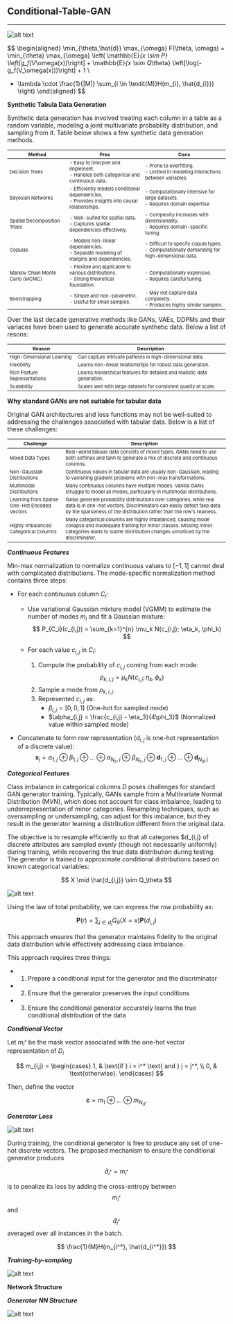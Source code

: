 ## Conditional-Table-GAN

---

[//]: # (https://proceedings.neurips.cc/paper_files/paper/2019/file/254ed7d2de3b23ab10936522dd547b78-Paper.pdf)
![alt text](https://github.com/StefanoPenazzi2/StefanoPenazzi2.github.io/blob/main/imgs/ctgans/ctgans_architecture.png?raw=true)

$$ 
\begin{aligned}
\min_{\theta,\hat{d}} \max_{\omega} F(\theta, \omega) = \min_{\theta} \max_{\omega} \left( \mathbb{E}_{x \sim P} \left[g_f(V_\omega(x))\right] + \mathbb{E}_{x \sim Q_\theta} \left[\log(-g_f(V_\omega(x)))\right] + 1 \\
+ \lambda \cdot \frac{1}{|M|} \sum_{i \in \textit(M)}H(m_{i}, \hat{d_{i}}) \right) 
\end{aligned}
$$

**Synthetic Tabula Data Generation** 

Synthetic data generation has involved treating each column in a table as a random variable, modeling a joint multivariate
probability distribution, and sampling from it. Table below shows a few synthetic data generation methods.

<style scoped>
table {
  font-size: 11px;
}
</style>

| Method                     | Pros                                                                                   | Cons                                                                                       |
|----------------------------|----------------------------------------------------------------------------------------|--------------------------------------------------------------------------------------------|
| Decision Trees             | - Easy to interpret and implement. <br> - Handles both categorical and continuous data. | - Prone to overfitting. <br> - Limited in modeling interactions between variables.          |
| Bayesian Networks          | - Efficiently models conditional dependencies. <br> - Provides insights into causal relationships. | - Computationally intensive for large datasets. <br> - Requires domain expertise.         |
| Spatial Decomposition Trees | - Well-suited for spatial data. <br> - Captures spatial dependencies effectively.      | - Complexity increases with dimensionality. <br> - Requires domain-specific tuning.        |
| Copulas                    | - Models non-linear dependencies. <br> - Separate modeling of margins and dependencies. | - Difficult to specify copula types. <br> - Computationally demanding for high-dimensional data. |
| Markov Chain Monte Carlo (MCMC) | - Flexible and applicable to various distributions. <br> - Strong theoretical foundation.   | - Computationally expensive. <br> - Requires careful tuning.                               |
| Bootstrapping              | - Simple and non-parametric. <br> - Useful for small samples.                          | - May not capture data complexity. <br> - Produces highly similar samples.                |

Over the last decade generative methods like GANs, VAEs, DDPMs and their variaces have been used to generate
accurate synthetic data. Below a list of resons:

| Reason                                  | Description                                                                                                  |
|-----------------------------------------|--------------------------------------------------------------------------------------------------------------|
| High-Dimensional Learning               | Can capture intricate patterns in high-dimensional data.                                                     |
| Flexibility                             | Learns non-linear relationships for robust data generation.                                                  |
| Rich Feature Representations            | Learns hierarchical features for detailed and realistic data generation.                                     |
| Scalability                             | Scales well with large datasets for consistent quality at scale.                                             |

**Why standard GANs are not suitable for tabular data**

Original GAN architectures and loss functions may not be well-suited to addressing the challenges associated with tabular data.
Below is a list of these challenges:

| Challenge                                    | Description                                                                                                                                                                                             |
|----------------------------------------------|---------------------------------------------------------------------------------------------------------------------------------------------------------------------------------------------------------|
| Mixed Data Types                             | Real-world tabular data consists of mixed types. GANs need to use both softmax and tanh to generate a mix of discrete and continuous columns.                                                           |
| Non-Gaussian Distributions                   | Continuous values in tabular data are usually non-Gaussian, leading to vanishing gradient problems with min-max transformations.                                                                        |
| Multimodal Distributions                     | Many continuous columns have multiple modes. Vanilla GANs struggle to model all modes, particularly in multimodal distributions.                                                                        |
| Learning from Sparse One-Hot Encoded Vectors | GANs generate probability distributions over categories, while real data is in one-hot vectors. Discriminators can easily detect fake data by the sparseness of the distribution rather than the row's realness. |
| Highly Imbalanced Categorical Columns        | Many categorical columns are highly imbalanced, causing mode collapse and inadequate training for minor classes. Missing minor categories leads to subtle distribution changes unnoticed by the discriminator. |


***Continuous Features***

Min-max normalization to normalize continuous values to $[−1, 1]$ cannot deal with complicated distributions.
The mode-specific normalization method contains three steps:

- For each continuous column $C_i$:
   - Use variational Gaussian mixture model (VGMM) to estimate the number of modes $m_i$ and fit a Gaussian mixture:
        $$
        P_{C_i}(c_{i,j}) = \sum_{k=1}^{n} \mu_k N(c_{i,j}; \eta_k, \phi_k)
        $$

   - For each value $c_{i,j}$ in $C_i$:
     1. Compute the probability of $c_{i,j}$ coming from each mode:
        $$
        \rho_{k,i,j} = \mu_k N(c_{i,j}; \eta_k, \phi_k)
        $$
     2. Sample a mode from $\rho_{k,i,j}$. 
     3. Represented $c_{i,j}$ as:
        - $\beta_{i,j} = [0,0,1]$ (One-hot for sampled mode)
        - $\alpha_{i,j} = \frac{c_{i,j} - \eta_3}{4\phi_3}$ (Normalized value within sampled mode)

- Concatenate to form row representation ($d_{i,j}$ is one-hot representation of a discrete value):
  $$
  \mathbf{x}_j = \alpha_{1,j} \oplus \beta_{1,j} \oplus \dots \oplus \alpha_{N_c,j} \oplus \beta_{N_c,j} \oplus \mathbf{d}_{1,j} \oplus \dots \oplus \mathbf{d}_{N_d,j}
  $$

***Categorical Features***

Class imbalance in categorical columns $D$ poses challenges for standard GAN generator training.
Typically, GANs sample from a Multivariate Normal Distribution (MVN), which does not account for class imbalance,
leading to underrepresentation of minor categories.
Resampling techniques, such as oversampling or undersampling, can adjust for this imbalance, but they result in
the generator learning a distribution different from the original data.

The objective is to resample efficiently so that all categories $d_{i,j} of discrete attributes
are sampled evenly (though not necessarily uniformly) during training, while recovering the
true data distribution during testing.
The generator is trained to approximate conditional distributions based on known categorical variables:

$$
X \mid \hat{d_{i,j}} \sim Q_\theta 
$$

![alt text](https://github.com/StefanoPenazzi2/StefanoPenazzi2.github.io/blob/main/imgs/ctgans/ctgans_conditional_input.png?raw=true)

Using the law of total probability, we can express the row probability as:

$$
\mathbf{P}(r) = \sum_{j \in d_i} Q_\theta(X=x) \mathbf{P}(d_{i,j}) 
$$

This approach ensures that the generator maintains fidelity to the original data distribution while effectively addressing class imbalance.

This approach requires three things:

- 1. Prepare a conditional input for the generator and the discriminator
- 2. Ensure that the generator preserves the input conditions
- 3. Ensure the conditional generator accurately learns the true conditional distribution of the data



***Conditional Vector***

Let $m_{i^*}$ be the mask vector associated with the one-hot vector representation of $D_i$

$$
m_{i,j} =
\begin{cases} 
1, & \text{if } i = i^* \text{ and } j = j^*, \\
0, & \text{otherwise}.
\end{cases}
$$

Then, define the vector

$$
\mathbf{c} = m_{1} \oplus \ldots \oplus m_{N_d}. 
$$

***Generator Loss***

![alt text](https://github.com/StefanoPenazzi2/StefanoPenazzi2.github.io/blob/main/imgs/ctgans/ctgans_generatorloss.png?raw=true)

During training, the conditional generator is free to produce any set of one-hot discrete vectors.
The proposed mechanism to ensure the conditional generator produces 

$$
\hat{d}_{i^*} = m_{i^*} 
$$ 

is to penalize its loss by adding the cross-entropy between $$ m_{i^*} $$ and $$ \hat{d}_{i^*} $$ averaged over all instances in the batch.

$$
\frac{1}{M}H(m_{i^*}, \hat{d_{i^*}})
$$

***Training-by-sampling***

![alt text](https://github.com/StefanoPenazzi2/StefanoPenazzi2.github.io/blob/main/imgs/ctgans/ctgans_trainingbysampling.png?raw=true)

**Network Structure**

***Generator NN Structure***

![alt text](https://github.com/StefanoPenazzi2/StefanoPenazzi2.github.io/blob/main/imgs/ctgans/ctgans_generatornnstructure.png?raw=true)


[//]: # ($$ )
[//]: # (F&#40;\theta, \omega&#41; = \mathbb{E}_{x \sim P} \left[g_f&#40;V_\omega&#40;x | m_i^k&#41;&#41;\right] + \mathbb{E}_{x \sim Q_\theta} \left[\log&#40;-g_f&#40;V_\omega&#40;x | m_i^k&#41;&#41;&#41;\right] + 1 + \lambda \cdot H&#40;m_i^k, \hat{m_i^k}&#41; )
[//]: # ($$)
